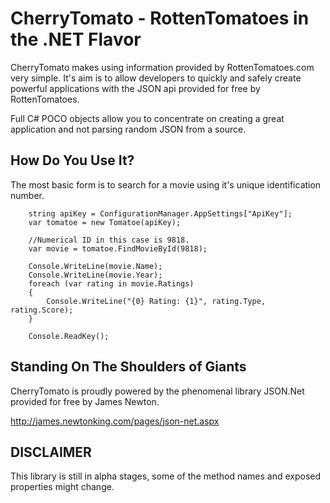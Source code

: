 CherryTomato - RottenTomatoes in the .NET Flavor
=================================================================================================


CherryTomato makes using information provided by RottenTomatoes.com very simple. It's aim is to allow developers to quickly and safely create powerful applications with the JSON api provided for free by RottenTomatoes.

Full C# POCO objects allow you to concentrate on creating a great application and not parsing random JSON from a source.

How Do You Use It?
------------------
The most basic form is to search for a movie using it's unique identification number.

        string apiKey = ConfigurationManager.AppSettings["ApiKey"];
        var tomatoe = new Tomatoe(apiKey);
 
        //Numerical ID in this case is 9818.
        var movie = tomatoe.FindMovieById(9818);
    
        Console.WriteLine(movie.Name);
        Console.WriteLine(movie.Year);
        foreach (var rating in movie.Ratings)
        {
            Console.WriteLine("{0} Rating: {1}", rating.Type, rating.Score);
        }

        Console.ReadKey();

Standing On The Shoulders of Giants
------------------
CherryTomato is proudly powered by the phenomenal library JSON.Net provided for free by James Newton.

http://james.newtonking.com/pages/json-net.aspx

DISCLAIMER
------------------
This library is still in alpha stages, some of the method names and exposed properties might change.
